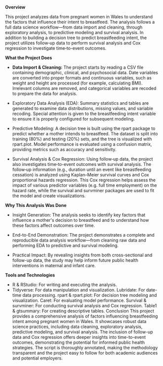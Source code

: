 **Overview**

This project analyzes data from pregnant women in Wales to understand the factors that influence their intent to breastfeed. The analysis follows a full data science workflow—from data import and cleaning, through exploratory analysis, to predictive modeling and survival analysis. In addition to building a decision tree to predict breastfeeding intent, the project utilizes follow‐up data to perform survival analysis and Cox regression to investigate time‐to-event outcomes.

**What the Project Does**

- **Data Import & Cleaning:**
The project starts by reading a CSV file containing demographic, clinical, and psychosocial data. Date variables are converted into proper formats and continuous variables, such as weight and height are processed (for example, calculating BMI). Irrelevant columns are removed, and categorical variables are recoded to prepare the data for analysis. 

- Exploratory Data Analysis (EDA):
Summary statistics and tables are generated to examine data distributions, missing values, and variable recoding. Special attention is given to the breastfeeding intent variable to ensure it is properly configured for subsequent modeling.

- Predictive Modeling:
A decision tree is built using the rpart package to predict whether a mother intends to breastfeed. The dataset is split into training (80%) and testing (20%) sets, and the tree is visualized with rpart.plot. Model performance is evaluated using a confusion matrix, providing metrics such as accuracy and sensitivity.

- Survival Analysis & Cox Regression:
Using follow‐up data, the project also investigates time‐to-event outcomes with survival analysis. The follow‐up information (e.g., duration until an event like breastfeeding cessation) is analyzed using Kaplan–Meier survival curves and Cox proportional hazards regression. This Cox regression helps assess the impact of various predictor variables (e.g. full time employment) on the hazard rate, while the survival and survminer packages are used to fit the model and create visualizations.

**Why This Analysis Was Done**

- Insight Generation:
The analysis seeks to identify key factors that influence a mother's decision to breastfeed and to understand how these factors affect outcomes over time.

- End-to-End Demonstration:
The project demonstrates a complete and reproducible data analysis workflow—from cleaning raw data and performing EDA to predictive and survival modeling.

- Practical Impact:
By revealing insights from both cross-sectional and follow-up data, the study may help inform future public health interventions in maternal and infant care.

**Tools and Technologies**
- R & RStudio: For writing and executing the analysis.
- Tidyverse: For data manipulation and visualization.
Lubridate: For date-time data processing.
rpart & rpart.plot: For decision tree modeling and visualization.
Caret: For evaluating model performance.
Survival & survminer: For conducting survival analysis and Cox regression.
Table1 & gtsummary: For creating descriptive tables.
Conclusion
This project provides a comprehensive analysis of factors influencing breastfeeding intent among pregnant women in Wales. It showcases robust data science practices, including data cleaning, exploratory analysis, predictive modeling, and survival analysis. The inclusion of follow-up data and Cox regression offers deeper insights into time-to-event outcomes, demonstrating the potential for informed public health strategies. The script is thoroughly annotated, making the methodology transparent and the project easy to follow for both academic audiences and potential employers.
